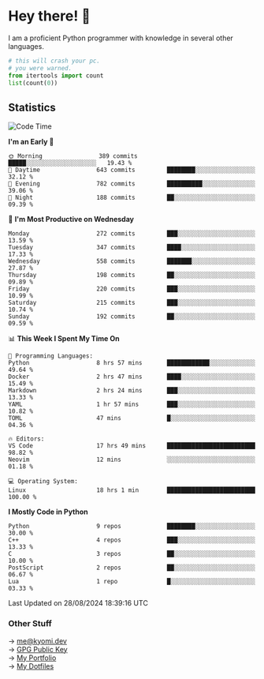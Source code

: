 # Hey there! 👋

I am a proficient Python programmer with knowledge in several other languages.

```py
# this will crash your pc.
# you were warned.
from itertools import count
list(count(0))
```

## Statistics
<!--START_SECTION:waka-->
![Code Time](http://img.shields.io/badge/Code%20Time-1%2C549%20hrs%2031%20mins-blue)

**I'm an Early 🐤** 

```text
🌞 Morning                389 commits         █████░░░░░░░░░░░░░░░░░░░░   19.43 % 
🌆 Daytime                643 commits         ████████░░░░░░░░░░░░░░░░░   32.12 % 
🌃 Evening                782 commits         ██████████░░░░░░░░░░░░░░░   39.06 % 
🌙 Night                  188 commits         ██░░░░░░░░░░░░░░░░░░░░░░░   09.39 % 
```
📅 **I'm Most Productive on Wednesday** 

```text
Monday                   272 commits         ███░░░░░░░░░░░░░░░░░░░░░░   13.59 % 
Tuesday                  347 commits         ████░░░░░░░░░░░░░░░░░░░░░   17.33 % 
Wednesday                558 commits         ███████░░░░░░░░░░░░░░░░░░   27.87 % 
Thursday                 198 commits         ██░░░░░░░░░░░░░░░░░░░░░░░   09.89 % 
Friday                   220 commits         ███░░░░░░░░░░░░░░░░░░░░░░   10.99 % 
Saturday                 215 commits         ███░░░░░░░░░░░░░░░░░░░░░░   10.74 % 
Sunday                   192 commits         ██░░░░░░░░░░░░░░░░░░░░░░░   09.59 % 
```


📊 **This Week I Spent My Time On** 

```text
💬 Programming Languages: 
Python                   8 hrs 57 mins       ████████████░░░░░░░░░░░░░   49.64 % 
Docker                   2 hrs 47 mins       ████░░░░░░░░░░░░░░░░░░░░░   15.49 % 
Markdown                 2 hrs 24 mins       ███░░░░░░░░░░░░░░░░░░░░░░   13.33 % 
YAML                     1 hr 57 mins        ███░░░░░░░░░░░░░░░░░░░░░░   10.82 % 
TOML                     47 mins             █░░░░░░░░░░░░░░░░░░░░░░░░   04.36 % 

🔥 Editors: 
VS Code                  17 hrs 49 mins      █████████████████████████   98.82 % 
Neovim                   12 mins             ░░░░░░░░░░░░░░░░░░░░░░░░░   01.18 % 

💻 Operating System: 
Linux                    18 hrs 1 min        █████████████████████████   100.00 % 
```

**I Mostly Code in Python** 

```text
Python                   9 repos             ████████░░░░░░░░░░░░░░░░░   30.00 % 
C++                      4 repos             ███░░░░░░░░░░░░░░░░░░░░░░   13.33 % 
C                        3 repos             ██░░░░░░░░░░░░░░░░░░░░░░░   10.00 % 
PostScript               2 repos             ██░░░░░░░░░░░░░░░░░░░░░░░   06.67 % 
Lua                      1 repo              █░░░░░░░░░░░░░░░░░░░░░░░░   03.33 % 
```




 Last Updated on 28/08/2024 18:39:16 UTC
<!--END_SECTION:waka-->

### Other Stuff

→ [me@kyomi.dev](mailto:me@kyomi.dev)\
→ [GPG Public Key](https://github.com/bitterteriyaki.gpg)\
→ [My Portfolio](https://kyomi.dev)\
→ [My Dotfiles](https://github.com/bitterteriyaki/dotfiles)
